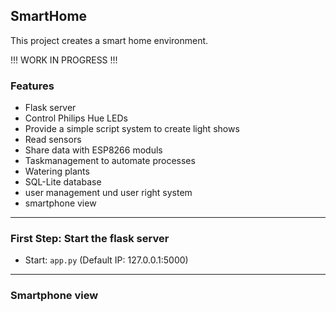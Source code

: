 ##  SmartHome

This project creates a smart home environment.

!!! WORK IN PROGRESS !!!


### Features

- Flask server 
- Control Philips Hue LEDs
- Provide a simple script system to create light shows
- Read sensors
- Share data with ESP8266 moduls
- Taskmanagement to automate processes
- Watering plants
- SQL-Lite database 
- user management und user right system
- smartphone view

------------

### First Step: Start the flask server

- Start: ```app.py``` (Default IP: 127.0.0.1:5000)

------------

### Smartphone view



